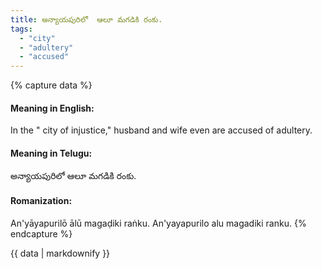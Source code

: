 ```yaml
---
title: అన్యాయపురిలో  ఆలూ మగడికి రంకు.
tags:
  - "city"
  - "adultery"
  - "accused"
---
```


{% capture data %}
#### Meaning in English:
In the " city of injustice," husband and wife even are accused of adultery.

#### Meaning in Telugu:
అన్యాయపురిలో  ఆలూ మగడికి రంకు.

#### Romanization:
An'yāyapurilō  ālū magaḍiki raṅku.
An'yayapurilo  alu magadiki ranku.
{% endcapture %}

{{ data | markdownify }}

